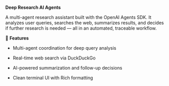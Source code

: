 **Deep Research AI Agents**

A multi-agent research assistant built with the OpenAI Agents SDK. It analyzes user queries, searches the web, summarizes results, and decides if further research is needed — all in an automated, traceable workflow.

🔧 **Features**

- Multi-agent coordination for deep query analysis

- Real-time web search via DuckDuckGo

- AI-powered summarization and follow-up decisions

- Clean terminal UI with Rich formatting
